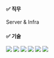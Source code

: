 

#### ✅ 직무

Server & Infra

#### ✅ 기술
<span>
<img src="https://img.shields.io/badge/springboot-6DB33F?style=for-the-badge&logo=springboot&logoColor=white">
</span>
<span>
<img src="https://img.shields.io/badge/amazonaws-232F3E?style=for-the-badge&logo=amazonaws&logoColor=white">
</span>
<span>
<img src="https://img.shields.io/badge/kotlin-007396?style=for-the-badge&logo=java&logoColor=white">
</span>
<span>
<img src="https://img.shields.io/badge/java-007396?style=for-the-badge&logo=java&logoColor=white">
</span>
<span>
<img src="https://img.shields.io/badge/mysql-4479A1?style=for-the-badge&logo=mysql&logoColor=white">
</span>
<span>
<img src="https://img.shields.io/badge/junit-AF71A1?style=for-the-badge&logo=junit5&logoColor=white">
</span>
